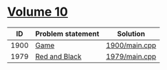 # [Volume 10](http://poj.org/problemlist?volume=10)


| ID   | Problem statement                               | Solution                       |
|------|-------------------------------------------------|--------------------------------|
| 1900 | [Game](http://poj.org/problem?id=1900)          | [1900/main.cpp](1900/main.cpp) |
| 1979 | [Red and Black](http://poj.org/problem?id=1979) | [1979/main.cpp](1979/main.cpp) |

